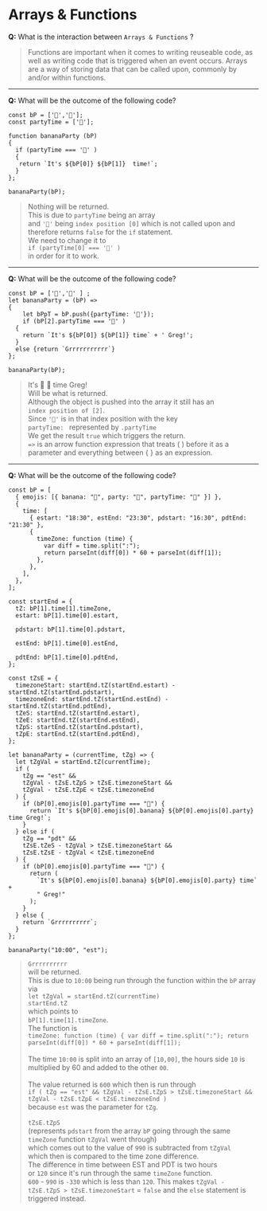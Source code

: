 # Arrays & Functions

**Q:** What is the interaction between `Arrays & Functions` ?

> Functions are important when it comes to writing reuseable code, as well as writing code that is triggered when an event occurs. Arrays are a way of storing data that can be called upon, commonly by and/or within functions.

---

**Q:** What will be the outcome of the following code?

```
const bP = ['🍌','🎉'];
const partyTime = ['🎂'];

function bananaParty (bP) 
{
  if (partyTime === '🎂' )
  {
   return `It's ${bP[0]} ${bP[1]}  time!`;
  }
};

bananaParty(bP);
```

> Nothing will be returned. <br> This is due to `partyTime` being an array <br> and `'🎂'` being `index position [0]` which is not called upon and therefore returns `false` for the `if` statement. <br> We need to change it to <br> `if (partyTime[0] === '🎂' )` <br> in order for it to work.

---

**Q:** What will be the outcome of the following code?

```
const bP = ['🍌','🎉' ] ;
let bananaParty = (bP) =>
{
    let bPpT = bP.push({partyTime: '🎂'});
    if (bP[2].partyTime === '🎂' )
  {
    return `It's ${bP[0]} ${bP[1]} time` + ' Greg!';
  }
  else {return `Grrrrrrrrrrr`}
};

bananaParty(bP);
```

> It's 🍌 🎉 time Greg! <br>
Will be what is returned.<br>
Although the object is pushed into the array it 
still has an <br> `index position of [2]`. <br> Since `'🎂'` is in that index position with the key <br> `partyTime: ` represented by `.partyTime` <br> We get the result `true` which triggers the return. <br>
`=>` is an arrow function expression that treats ( ) before it as a parameter and everything between { } as an expression.

---
**Q:** What will be the outcome of the following code?
```
const bP = [
  { emojis: [{ banana: "🍌", party: "🎉", partyTime: "🎂" }] },
  {
    time: [
      { estart: "18:30", estEnd: "23:30", pdstart: "16:30", pdtEnd: "21:30" },
      {
        timeZone: function (time) {
          var diff = time.split(":");
          return parseInt(diff[0]) * 60 + parseInt(diff[1]);
        },
      },
    ],
  },
];

const startEnd = {
  tZ: bP[1].time[1].timeZone,
  estart: bP[1].time[0].estart,

  pdstart: bP[1].time[0].pdstart,

  estEnd: bP[1].time[0].estEnd,

  pdtEnd: bP[1].time[0].pdtEnd,
};

const tZsE = {
  timezoneStart: startEnd.tZ(startEnd.estart) - startEnd.tZ(startEnd.pdstart),
  timezoneEnd: startEnd.tZ(startEnd.estEnd) - startEnd.tZ(startEnd.pdtEnd),
  tZeS: startEnd.tZ(startEnd.estart),
  tZeE: startEnd.tZ(startEnd.estEnd),
  tZpS: startEnd.tZ(startEnd.pdstart),
  tZpE: startEnd.tZ(startEnd.pdtEnd),
};

let bananaParty = (currentTime, tZg) => {
  let tZgVal = startEnd.tZ(currentTime);
  if (
    tZg == "est" &&
    tZgVal - tZsE.tZpS > tZsE.timezoneStart &&
    tZgVal - tZsE.tZpE < tZsE.timezoneEnd
  ) {
    if (bP[0].emojis[0].partyTime === "🎂") {
      return `It's ${bP[0].emojis[0].banana} ${bP[0].emojis[0].party} time Greg!`;
    }
  } else if (
    tZg == "pdt" &&
    tZsE.tZeS - tZgVal > tZsE.timezoneStart &&
    tZsE.tZsE - tZgVal < tZsE.timezoneEnd
  ) {
    if (bP[0].emojis[0].partyTime === "🎂") {
      return (
        `It's ${bP[0].emojis[0].banana} ${bP[0].emojis[0].party} time` +
        " Greg!"
      );
    }
  } else {
    return `Grrrrrrrrrr`;
  }
};

bananaParty("10:00", "est");
```
> `Grrrrrrrrrr` <br>
will be returned. <br>
This is due to `10:00` being run through the function within the `bP` array via <br> `let tZgVal = startEnd.tZ(currentTime)` <br>
`startEnd.tZ` <br> which points to <br>`bP[1].time[1].timeZone`. <br>
The function is <br>
`timeZone: function (time) {
          var diff = time.split(":");
          return parseInt(diff[0]) * 60 + parseInt(diff[1]);`
<br><br> The time `10:00` is split into an array of `[10,00]`, the hours side `10` is multiplied by 60 and added to the other `00`. <br><br>
The value returned is `600` which then is run through <br> `if (
    tZg == "est" &&
    tZgVal - tZsE.tZpS > tZsE.timezoneStart &&
    tZgVal - tZsE.tZpE < tZsE.timezoneEnd
  )` <br> because `est` was the parameter for `tZg`. <br><br>
  `tZsE.tZpS` <br>(represents `pdstart` from the array `bP` going through the same `timeZone` function `tZgVal` went through) <br>which comes out to the value of `990` is subtracted from `tZgVal`<br> which then is compared to the time zone difference.<br>
  The difference in time between EST and PDT is two hours <br> or `120` since it's run through the same `timeZone` function. <br>
  `600` - `990` is `-330` which is less than `120`. This makes `tZgVal - tZsE.tZpS > tZsE.timezoneStart` = `false` and the `else` statement is triggered instead.
